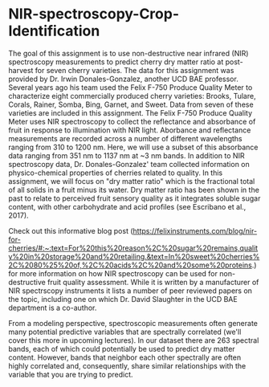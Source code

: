 # NIR-spectroscopy-Crop-Identification
The goal of this assignment is to use non-destructive near infrared (NIR) spectroscopy measurements to predict cherry dry matter ratio at post-harvest for seven cherry varieties.
The data for this assignment was provided by Dr. Irwin Donales-Gonzalez, another UCD BAE professor. Several years ago his team used the Felix F-750 Produce Quality Meter to characterize eight commercially produced cherry varieties: Brooks, Tulare, Corals, Rainer, Somba, Bing, Garnet, and Sweet. Data from seven of these varieties are included in this assignment. The Felix F-750 Produce Quality Meter uses NIR spectroscopy to collect the reflectance and absorbance of fruit in response to illumination with NIR light. Aborbance and reflectance measurements are recorded across a number of different wavelengths ranging from 310 to 1200 nm. Here, we will use a subset of this absorbance data ranging from 351 nm to 1137 nm at ~3 nm bands. In addition to NIR spectroscopy data, Dr. Donales-Gonzalez' team collected information on physico-chemical properties of cherries related to quality. In this assignment, we will focus on "dry matter ratio" which is the fractional total of all solids in a fruit minus its water. Dry matter ratio has been shown in the past to relate to perceived fruit sensory quality as it integrates soluble sugar content, with other carbohydrate and acid profiles (see Escribano et al., 2017).

Check out this informative blog post (https://felixinstruments.com/blog/nir-for-cherries/#:~:text=For%20this%20reason%2C%20sugar%20remains,quality%20in%20storage%20and%20retailing.&text=In%20sweet%20cherries%2C%2080%25%20of,%2C%20acids%2C%20and%20some%20proteins.) for more information on how NIR spectroscopy can be used for non-destructive fruit quality assessment. While it is written by a manufacturer of NIR spectrscopy instruments it lists a number of peer reviewed papers on the topic, including one on which Dr. David Slaughter in the UCD BAE department is a co-author.

From a modeling perspective, spectroscopic measurements often generate many potential predictive variables that are spectrally correlated (we'll cover this more in upcoming lectures). In our dataset there are 263 spectral bands, each of which could potentially be used to predict dry matter content. However, bands that neighbor each other spectrally are often highly correlated and, consequently, share similar relationships with the variable that you are trying to predict.
